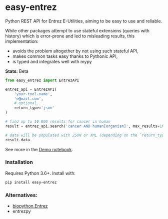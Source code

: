 # easy-entrez

Python REST API for Entrez E-Utilities, aiming to  be easy to use and reliable.

While other packages attempt to use stateful extensions (queries with history) which is error-prone and led to misleading results, this implementation:
 - avoids the problem altogether by not using such stateful API,
 - makes common tasks easy thanks to Pythonic API,
 - is typed and integrates well with mypy

**Stats:** Beta

```python
from easy_entrez import EntrezAPI

entrez_api = EntrezAPI(
    'your-tool-name',
    'e@mail.com',
    # optional
    return_type='json'
)

# find up to 10 000 results for cancer in human
result = entrez_api.search('cancer AND human[organism]', max_results=10_000)

# data will be populated with JSON or XML (depending on the `return_type` value)
result.data
```

See more in the [Demo notebook](./Demo.ipynb).


### Installation

Requires Python 3.6+. Install with:


```bash
pip install easy-entrez
```

### Alternatives:

- [biopython.Entrez](https://biopython.org/docs/1.74/api/Bio.Entrez.html)
- entrezpy
